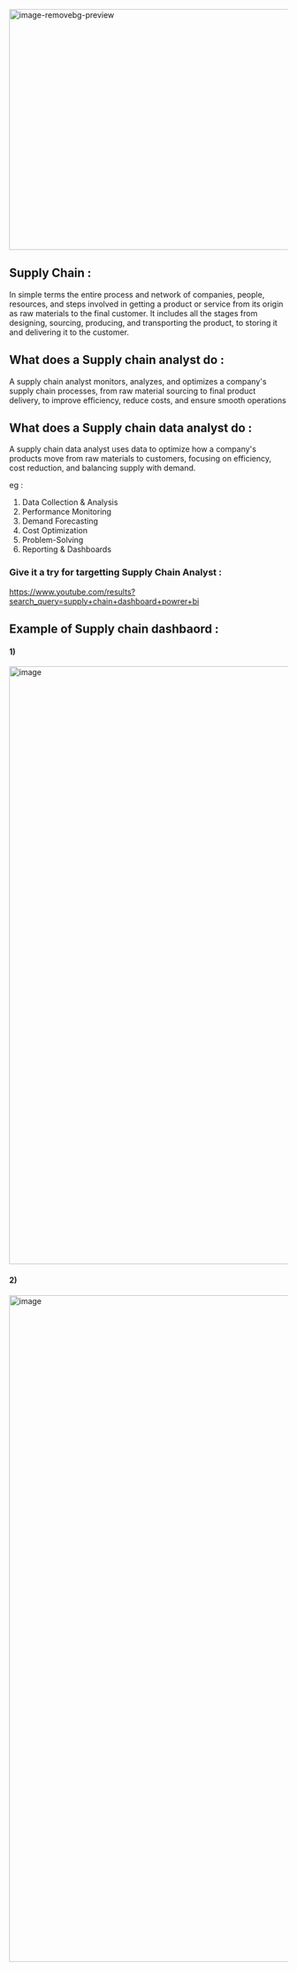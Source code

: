 
<img width="574" height="435" alt="image-removebg-preview" src="https://github.com/user-attachments/assets/15c1f1e1-dc3c-4d46-a727-37e0bb7171f9" />

## Supply Chain :  

In simple terms the entire process and network of companies, people, resources, and steps involved in getting a product or 
service from its origin as raw materials to the final customer. It includes all the stages from designing, sourcing, producing, and transporting the product, 
to storing it and delivering it to the customer. 

## What does a Supply chain analyst do :

A supply chain analyst monitors, analyzes, and optimizes a company's supply chain processes, from raw material sourcing to final product delivery, to improve efficiency, reduce costs, and ensure smooth operations


## What does a Supply chain data analyst do : 

A supply chain data analyst uses data to optimize how a company's products move from raw materials to customers, focusing on efficiency, cost reduction, and balancing supply with demand.

eg : 

1) Data Collection & Analysis
2) Performance Monitoring 
3) Demand Forecasting
4) Cost Optimization
5) Problem-Solving
6) Reporting & Dashboards


### Give it a try for targetting Supply Chain Analyst : 

https://www.youtube.com/results?search_query=supply+chain+dashboard+powrer+bi


## Example of Supply chain dashbaord : 

#### 1) 

<img width="1473" height="1080" alt="image" src="https://github.com/user-attachments/assets/e714b95c-3823-4fde-b98f-0402df9e9f2f" />





#### 2)   

<img width="2000" height="1204" alt="image" src="https://github.com/user-attachments/assets/40bd66cb-ec0e-48d1-94df-e64d5e3867bb" />


